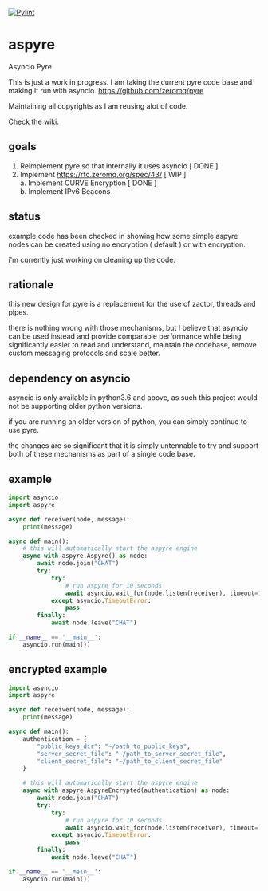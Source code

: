[![Pylint](https://github.com/smalls12/aspyre/actions/workflows/pylint.yml/badge.svg)](https://github.com/smalls12/aspyre/actions/workflows/pylint.yml)

# aspyre
Asyncio Pyre

This is just a work in progress.
I am taking the current pyre code base and making it run with asyncio.
https://github.com/zeromq/pyre

Maintaining all copyrights as I am reusing alot of code.

Check the wiki.

## goals

1. Reimplement pyre so that internally it uses asyncio [ DONE ]
2. Implement https://rfc.zeromq.org/spec/43/ [ WIP ]<br>
    a. Implement CURVE Encryption [ DONE ]<br>
    b. Implement IPv6 Beacons<br>

## status

example code has been checked in showing how some simple aspyre nodes can be
created using no encryption ( default ) or with encryption.

i'm currently just working on cleaning up the code.

## rationale

this new design for pyre is a replacement for the use of zactor, threads and pipes.

there is nothing wrong with those mechanisms, but I believe that asyncio can be
used instead and provide comparable performance while being significantly easier
to read and understand, maintain the codebase, remove custom messaging protocols and
scale better.

## dependency on asyncio

asyncio is only available in python3.6 and above, as such this project would not
be supporting older python versions.

if you are running an older version of python, you can simply continue to use pyre.

the changes are so significant that it is simply untennable to try and support both
of these mechanisms as part of a single code base.

## example

```python
import asyncio
import aspyre

async def receiver(node, message):
    print(message)

async def main():
    # this will automatically start the aspyre engine
    async with aspyre.Aspyre() as node:               
        await node.join("CHAT")
        try:
            try:
                # run aspyre for 10 seconds
                await asyncio.wait_for(node.listen(receiver), timeout=10)
            except asyncio.TimeoutError:
                pass
        finally:
            await node.leave("CHAT")

if __name__ == '__main__':
    asyncio.run(main())
```

## encrypted example

```python
import asyncio
import aspyre

async def receiver(node, message):
    print(message)

async def main():
    authentication = {
        "public_keys_dir": "~/path_to_public_keys",
        "server_secret_file": "~/path_to_server_secret_file",
        "client_secret_file": "~/path_to_client_secret_file"
    }

    # this will automatically start the aspyre engine
    async with aspyre.AspyreEncrypted(authentication) as node:               
        await node.join("CHAT")
        try:
            try:
                # run aspyre for 10 seconds
                await asyncio.wait_for(node.listen(receiver), timeout=10)
            except asyncio.TimeoutError:
                pass
        finally:
            await node.leave("CHAT")

if __name__ == '__main__':
    asyncio.run(main())
```